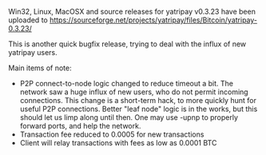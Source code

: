 Win32, Linux, MacOSX and source releases for yatripay v0.3.23 have been uploaded to
https://sourceforge.net/projects/yatripay/files/Bitcoin/yatripay-0.3.23/

This is another quick bugfix release, trying to deal with the influx of new yatripay users.

Main items of note:

* P2P connect-to-node logic changed to reduce timeout a bit.  The network saw a huge influx of new users, who do not permit incoming connections.  This change is a short-term hack, to more quickly hunt for useful P2P connections.  Better "leaf node" logic is in the works, but this should let us limp along until then.  One may use -upnp to properly forward ports, and help the network.
* Transaction fee reduced to 0.0005 for new transactions
* Client will relay transactions with fees as low as 0.0001 BTC